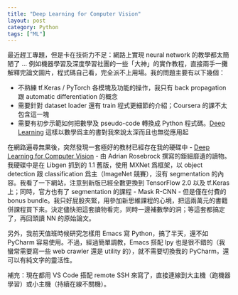 ```yaml
---
title: "Deep Learning for Computer Vision"
layout: post
category: Python
tags: ["ML"]
---
```


最近趕工專題，但是卡在技術力不足：網路上實現 neural network 的教學都太簡陋了 ... 例如機器學習及深度學習社團的一些「大神」的實作教程，直接兩手一攤解釋完論文圖片，程式碼自己看，完全派不上用場。我的問題主要有以下幾個：

- 不熟練 tf.Keras / PyTorch 各模塊及功能的操作，我只有 back propagation 跟 automatic differentiation 的概念
- 需要針對 dataset loader 還有 train 程式更細節的介紹；Coursera 的課不太包含這一塊
- 需要有初步示範如何把數學及 pseudo-code 轉換成 Python 程式碼。[Deep Learning](http://deeplearningbook.org) 這樣以數學爲主的書對我來說太深而且也無從應用起

在網路遍尋無果後，突然發現一套極好的教材已經存在我的硬碟中 - [Deep Learning for Computer Vision](https://www.pyimagesearch.com/deep-learning-computer-vision-python-book/) - 由 Adrian Rosebrock 撰寫的鉅細靡遺的讀物。我硬碟中是在 Libgen 抓到的 1.1 舊版，使用 MXNet 爲框架，以 object detection 跟 classification 爲主（ImageNet 競賽），沒有 segmentation 的內容。我看了一下網站，注意到新版已經全數更換到 TensorFlow 2.0 以及 tf.Keras 上；同時，官方也有了 segmentation 的課程 - Mask R-CNN - 但是僅在付費的 bonus bundle。我只好屁股夾緊，用參加新思維課程的心境，把這兩萬元的書籍併課程買下來。決定儘快把這套讀物看完，同時一邊補數學的洞；等這套都搞定了，再回頭讀 NN 的原始論文。

另外，我前天值班時候研究怎樣用 Emacs 寫 Python，搞了半天，還不如 PyCharm 容易使用。不過，經過簡單調教，Emacs 搭配 lpy 也是很不錯的（我蠻常需要寫一些 web crawler 還是 utility 的），就不需要切換我的 PyCharm，還可以有純文字的靈活性。

補充：現在都用 VS Code 搭配 remote SSH 來寫了，直接連線到大主機（跑機器學習）或小主機（持續在線不關機）。
